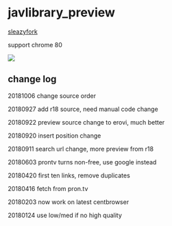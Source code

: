 # javlibrary_preview

[sleazyfork](https://sleazyfork.org/en/scripts/37122-javlibrary-preview)

support chrome 80

![](https://raw.githubusercontent.com/tkkcc/javlibrary_preview/master/1.png)

## change log

20181006 change source order

20180927 add r18 source, need manual code change

20180922 preview source change to erovi, much better 

20180920 insert position change

20180911 search url change, more preview from r18

20180603 prontv turns non-free, use google instead

20180420 first ten links, remove duplicates

20180416 fetch from pron.tv

20180203 now work on latest centbrowser

20180124 use low/med if no high quality